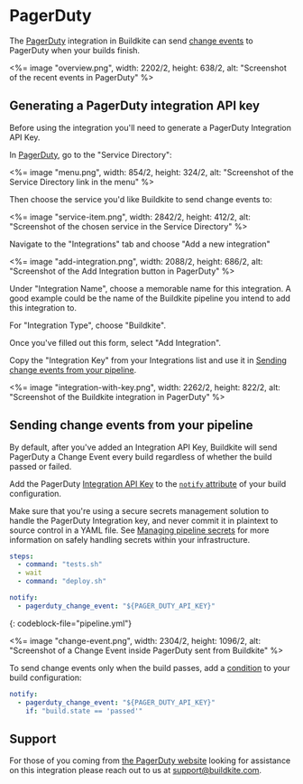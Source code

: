 # PagerDuty

The [PagerDuty](http://pagerduty.com/) integration in Buildkite can send [change events](https://support.pagerduty.com/docs/change-events) to PagerDuty when your builds finish.

<%= image "overview.png", width: 2202/2, height: 638/2, alt: "Screenshot of the recent events in PagerDuty" %>


## Generating a PagerDuty integration API key

Before using the integration you'll need to generate a PagerDuty Integration API Key.

In [PagerDuty](http://pagerduty.com/), go to the "Service Directory":

<%= image "menu.png", width: 854/2, height: 324/2, alt: "Screenshot of the Service Directory link in the menu" %>

Then choose the service you'd like Buildkite to send change events to:

<%= image "service-item.png", width: 2842/2, height: 412/2, alt: "Screenshot of the chosen service in the Service Directory" %>

Navigate to the "Integrations" tab and choose "Add a new integration"

<%= image "add-integration.png", width: 2088/2, height: 686/2, alt: "Screenshot of the Add Integration button in PagerDuty" %>

Under "Integration Name", choose a memorable name for this integration. A good example could be the name of the Buildkite pipeline you intend to add this integration to.

For "Integration Type", choose "Buildkite".

Once you've filled out this form, select "Add Integration".

Copy the "Integration Key" from your Integrations list and  use it in [Sending change events from your pipeline](#sending-change-events-from-your-pipeline).

<%= image "integration-with-key.png", width: 2262/2, height: 822/2, alt: "Screenshot of the Buildkite integration in PagerDuty" %>

## Sending change events from your pipeline

By default, after you've added an Integration API Key, Buildkite will send PagerDuty a Change Event every build regardless of whether the build passed or failed.

Add the PagerDuty [Integration API Key](#generating-a-pagerduty-integration-api-key) to the [`notify` attribute](/docs/pipelines/notifications) of your build configuration.

Make sure that you're using a secure secrets management solution to handle the PagerDuty Integration key, and never commit it in plaintext to source control in a YAML file. See [Managing pipeline secrets](/docs/pipelines/secrets) for more information on safely handling secrets within your infrastructure.

```yaml
steps:
  - command: "tests.sh"
  - wait
  - command: "deploy.sh"

notify:
  - pagerduty_change_event: "${PAGER_DUTY_API_KEY}"
```
{: codeblock-file="pipeline.yml"}

<%= image "change-event.png", width: 2304/2, height: 1096/2, alt: "Screenshot of a Change Event inside PagerDuty sent from Buildkite" %>

To send change events only when the build passes, add a [condition](/docs/pipelines/conditionals) to your build configuration:

```yaml
notify:
  - pagerduty_change_event: "${PAGER_DUTY_API_KEY}"
    if: "build.state == 'passed'"
```

## Support

For those of you coming from [the PagerDuty website](https://pagerduty.com) looking for assistance on this integration please reach out to us at [support@buildkite.com](mailto:support@buildkite.com?subject=PagerDuty%20Change%20Events%20Integration).
